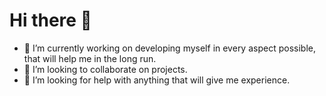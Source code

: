 # Hi there 👋
- 🔭 I’m currently working on developing myself in every aspect possible, that will help me in the long run. 
- 👯 I’m looking to collaborate on projects. 
- 🤔 I’m looking for help with anything that will give me experience.

